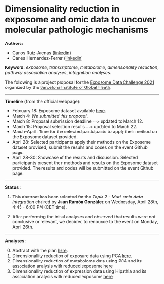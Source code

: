 # Dimensionality reduction in exposome and omic data to uncover molecular pathologic mechanisms 

__Authors__:
 * Carlos Ruiz-Arenas ([linkedin](https://es.linkedin.com/in/cruizarenas))
 * Carles Hernandez-Ferrer ([linkedin](https://es.linkedin.com/in/carleshf))

__Keyword__: _exposome_, _transcriptome_, _metabolome_, _dimensionality reduction_, _pathway association analyses_, _integration analyses_. 

The following is a project proposal for the [Exposome Data Challenge 2021](https://www.isglobal.org/-/exposome-data-analysis-challenge) organized by the [Barcelona Institute of Global Heath](https://www.isglobal.org).

---

__Timeline__ (from the official webpage):

  * February 18: Exposome dataset available [here](https://github.com/isglobal-exposomeHub/ExposomeDataChallenge2021/blob/main/README.md).
  * March 4: _We submitted this proposal_.
  * March 8: Proposal submission deadline `-->` updated to March 12.
  * March 15: Proposal selection results `-->` updated to March 22.
  * March-April: Time for the selected participants to apply their method on the Exposome dataset provided.
  * April 28: Selected participants apply their methods on the Exposome dataset provided, submit the results and codes on the event Github page.
  * April 28-30: Showcase of the results and discussion. Selected participants present their methods and results on the Exposome dataset provided. The results and codes will be submitted on the event Github page.

---

__Status__ :

  1. This abstract has been selected for the _Topic 2 - Muti-omic data integration_ chaired by __Juan Ramón González__ on Wednesday, April 28th, 4:45 - 6:00 PM (CET time).

  2. After performing the initial analyses and observed that results were not conclusive or relevant, we decided to renounce to the event on Monday, April 26th.

---

__Analyses__:

  0. Abstract with the plan [here](https://github.com/carleshf/ExposomeDataChallenge2021/tree/main/abstract).
  1. Dimensionallity reduction of exposure data using PCA [here](https://github.com/carleshf/ExposomeDataChallenge2021/blob/main/analyses/exposure_pca.md).
  2. Dimensionallity reduction of metabolome data using PCA and its association analysis with reduced exposome [here](https://github.com/carleshf/ExposomeDataChallenge2021/blob/main/analyses/metabolome_pca_path_assoc.md)
  3. Dimensionallity reduction of expression data using Hipathia and its association analysis with reduced exposome [here](https://github.com/carleshf/ExposomeDataChallenge2021/blob/main/analyses/pathways_association.md)
